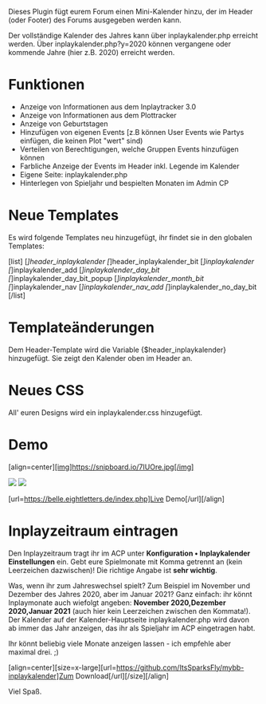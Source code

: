 Dieses Plugin fügt eurem Forum einen Mini-Kalender hinzu, der im Header (oder Footer) des Forums ausgegeben werden kann. 

Der vollständige Kalender des Jahres kann über inplaykalender.php erreicht werden. Über inplaykalender.php?y=2020 können vergangene oder kommende Jahre (hier z.B. 2020) erreicht werden. 

<h1>Funktionen</h1>

<ul>
<li> Anzeige von Informationen aus dem Inplaytracker 3.0
<li> Anzeige von Informationen aus dem Plottracker
<li> Anzeige von Geburtstagen
<li> Hinzufügen von eigenen Events [z.B können User Events wie Partys einfügen, die keinen Plot "wert" sind)
<li> Verteilen von Berechtigungen, welche Gruppen Events hinzufügen können
<li> Farbliche Anzeige der Events im Header inkl. Legende im Kalender
<li> Eigene Seite: inplaykalender.php
<li> Hinterlegen von Spieljahr und bespielten Monaten im Admin CP
</ul>

<h1>Neue Templates</h1>
Es wird folgende Templates neu hinzugefügt, ihr findet sie in den globalen Templates: 

[list]
[*]header_inplaykalender
[*]header_inplaykalender_bit
[*]inplaykalender
[*]inplaykalender_add
[*]inplaykalender_day_bit
[*]inplaykalender_day_bit_popup
[*]inplaykalender_month_bit
[*]inplaykalender_nav 
[*]inplaykalender_nav_add 
[*]inplaykalender_no_day_bit
[/list]

<h1>Templateänderungen</h1>
Dem Header-Template wird die Variable {$header_inplaykalender} hinzugefügt. Sie zeigt den Kalender oben im Header an.

<h1>Neues CSS</h1>
All' euren Designs wird ein inplaykalender.css hinzugefügt. 

<h1>Demo</h1>

[align=center]<a href="https://snipboard.io/7IUOre.jpg">[img]https://snipboard.io/7IUOre.jpg[/img]</a>

<img src="https://snipboard.io/97UJLk.jpg" />

<img src="https://snipboard.io/HRA2cE.jpg" />

[url=https://belle.eightletters.de/index.php]Live Demo[/url][/align]

<h1>Inplayzeitraum eintragen</h1>
Den Inplayzeitraum tragt ihr im ACP unter <b>Konfiguration &bull; Inplaykalender Einstellungen</b> ein. Gebt eure Spielmonate mit Komma getrennt an (kein Leerzeichen dazwischen)! Die richtige Angabe ist <b>sehr wichtig</b>. 

Was, wenn ihr zum Jahreswechsel spielt? Zum Beispiel im November und Dezember des Jahres 2020, aber im Januar 2021? Ganz einfach: ihr könnt Inplaymonate auch wiefolgt angeben: <b>November 2020,Dezember 2020,Januar 2021</b> (auch hier kein Leerzeichen zwischen den Kommata!). Der Kalender auf der Kalender-Hauptseite inplaykalender.php wird davon ab immer das Jahr anzeigen, das ihr als Spieljahr im ACP eingetragen habt. 

Ihr könnt beliebig viele Monate anzeigen lassen - ich empfehle aber maximal drei. ;) 

[align=center][size=x-large][url=https://github.com/ItsSparksFly/mybb-inplaykalender]Zum Download[/url][/size][/align]

Viel Spaß.
